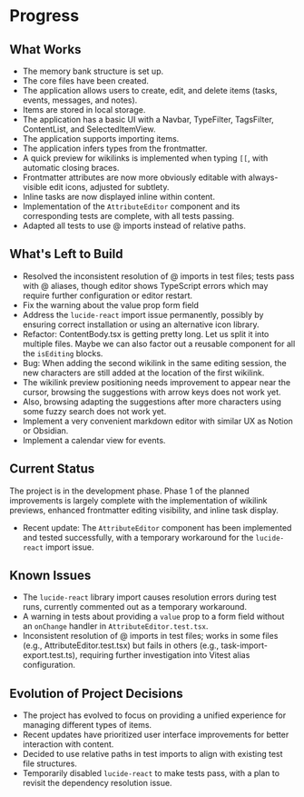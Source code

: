 # Progress

## What Works

- The memory bank structure is set up.
- The core files have been created.
- The application allows users to create, edit, and delete items (tasks, events, messages, and notes).
- Items are stored in local storage.
- The application has a basic UI with a Navbar, TypeFilter, TagsFilter, ContentList, and SelectedItemView.
- The application supports importing items.
- The application infers types from the frontmatter.
- A quick preview for wikilinks is implemented when typing `[[`, with automatic closing braces.
- Frontmatter attributes are now more obviously editable with always-visible edit icons, adjusted for subtlety.
- Inline tasks are now displayed inline within content.
- Implementation of the `AttributeEditor` component and its corresponding tests are complete, with all tests passing.
- Adapted all tests to use @ imports instead of relative paths.

## What's Left to Build

- Resolved the inconsistent resolution of @ imports in test files; tests pass with @ aliases, though editor shows TypeScript errors which may require further configuration or editor restart.
- Fix the warning about the value prop form field
- Address the `lucide-react` import issue permanently, possibly by ensuring correct installation or using an alternative icon library.
- Refactor: ContentBody.tsx is getting pretty long. Let us split it into multiple files. Maybe we can also factor out a reusable component for all the `isEditing` blocks.
- Bug: When adding the second wikilink in the same editing session, the new characters are still added at the location of the first wikilink.
- The wikilink preview positioning needs improvement to appear near the cursor, browsing the suggestions with arrow keys does not work yet.
- Also, browsing adapting the suggestions after more characters using some fuzzy search does not work yet.
- Implement a very convenient markdown editor with similar UX as Notion or Obsidian.
- Implement a calendar view for events.

## Current Status

The project is in the development phase. Phase 1 of the planned improvements is largely complete with the implementation of wikilink previews, enhanced frontmatter editing visibility, and inline task display.

- Recent update: The `AttributeEditor` component has been implemented and tested successfully, with a temporary workaround for the `lucide-react` import issue.

## Known Issues

- The `lucide-react` library import causes resolution errors during test runs, currently commented out as a temporary workaround.
- A warning in tests about providing a `value` prop to a form field without an `onChange` handler in `AttributeEditor.test.tsx`.
- Inconsistent resolution of @ imports in test files; works in some files (e.g., AttributeEditor.test.tsx) but fails in others (e.g., task-import-export.test.ts), requiring further investigation into Vitest alias configuration.

## Evolution of Project Decisions

- The project has evolved to focus on providing a unified experience for managing different types of items.
- Recent updates have prioritized user interface improvements for better interaction with content.
- Decided to use relative paths in test imports to align with existing test file structures.
- Temporarily disabled `lucide-react` to make tests pass, with a plan to revisit the dependency resolution issue.
